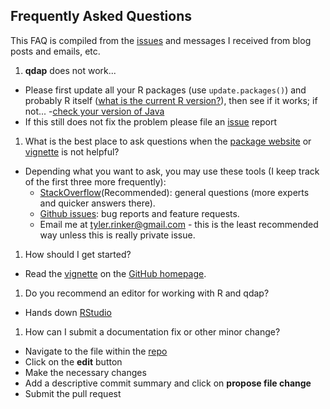 ## Frequently Asked Questions

This FAQ is compiled from the [issues](https://github.com/trinker/qdap/issues) and messages I received from blog posts and emails, etc.

1. **qdap** does not work...
  - Please first update all your R packages (use `update.packages()`) and probably R itself ([what is the current R version?](http://cran.r-project.org/)), then see if it works; if not...
  -[check your version of Java](https://dl.dropboxusercontent.com/u/61803503/packages/qdap_vignette.html#java)
  - If this still does not fix the problem please file an [issue](https://github.com/trinker/qdap/issues) report
1. What is the best place to ask questions when the [package website](http://trinker.github.io/qdap/) or [vignette](https://dl.dropboxusercontent.com/u/61803503/packages/qdap_vignette.html) is not helpful?
  - Depending what you want to ask, you may use these tools (I keep track of the first three more frequently):
    - [StackOverflow](http://stackoverflow.com/questions/tagged/qdap)(Recommended): general questions (more experts and quicker answers there).
    - [Github issues](https://github.com/trinker/qdap/issues): bug reports and feature requests.
    - Email me at <a href="mailto:tyler.rinker@gmail.com" target="_blank">tyler.rinker@gmail.com</a> - this is the least recommended way unless this is really private issue.
1. How should I get started?
  - Read the [vignette](https://dl.dropboxusercontent.com/u/61803503/packages/qdap_vignette.html) on the [GitHub homepage](https://github.com/trinker/qdap).
1. Do you recommend an editor for working with R and qdap?
  - Hands down [RStudio](http://www.rstudio.com/ide/)
1. How can I submit a documentation fix or other minor change?
  - Navigate to the file within the [repo](https://github.com/trinker/qdap)
  - Click on the **edit** button
  - Make the necessary changes
  - Add a descriptive commit summary and click on **propose file change**
  - Submit the pull request